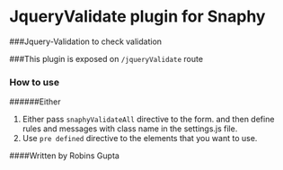 # JqueryValidate plugin for Snaphy


###Jquery-Validation to check validation

###This plugin is exposed on  `/jqueryValidate` route


### How to use
######Either
1. Either pass `snaphyValidateAll` directive to the form. and then define rules and messages with class name in the settings.js file.
2. Use `pre defined` directive to the elements that you want to use.




####Written by Robins Gupta
